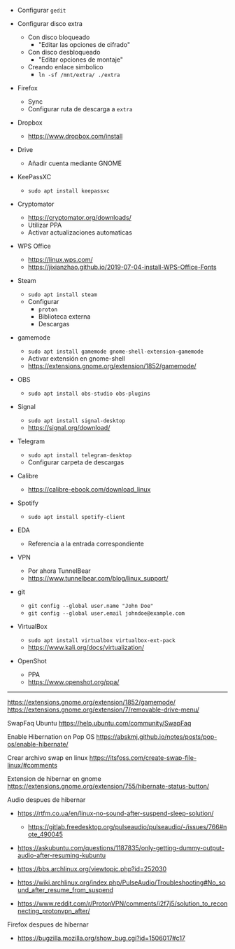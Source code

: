 -	Configurar `gedit`

-	Configurar disco extra
	-	Con disco bloqueado
		-	"Editar las opciones de cifrado"
	-	Con disco desbloqueado
		-	"Editar opciones de montaje"
	-	Creando enlace simbolico
		-	`ln -sf /mnt/extra/ ./extra`

-	Firefox
	-	Sync
	-	Configurar ruta de descarga a `extra`

-	Dropbox
	-	https://www.dropbox.com/install

-	Drive
	-	Añadir cuenta mediante GNOME

-	KeePassXC
	-	`sudo apt install keepassxc`

-	Cryptomator
	-	https://cryptomator.org/downloads/
	-	Utilizar PPA
	-	Activar actualizaciones automaticas

-	WPS Office
	-	https://linux.wps.com/
	-	https://jixianzhao.github.io/2019-07-04-install-WPS-Office-Fonts

-	Steam
	-	`sudo apt install steam`
	-	Configurar
		-	`proton`
		-	Biblioteca externa
		-	Descargas

-	gamemode
	-	`sudo apt install gamemode gnome-shell-extension-gamemode`
	-	Activar extensión en gnome-shell
	-	https://extensions.gnome.org/extension/1852/gamemode/

-	OBS
	-	`sudo apt install obs-studio obs-plugins`
-	Signal
	-	`sudo apt install signal-desktop`
	-	https://signal.org/download/

-	Telegram
	-	`sudo apt install telegram-desktop`
	-	Configurar carpeta de descargas

-	Calibre
	-	https://calibre-ebook.com/download_linux

-	Spotify
	-	`sudo apt install spotify-client`

-	EDA
	-	Referencia a la entrada correspondiente

-	VPN
	-	Por ahora TunnelBear
	-	https://www.tunnelbear.com/blog/linux_support/

-	git
	-	`git config --global user.name "John Doe"`
	-	`git config --global user.email johndoe@example.com`

-	VirtualBox
	-	`sudo apt install virtualbox virtualbox-ext-pack`
	-	https://www.kali.org/docs/virtualization/

-	OpenShot
	-	PPA
	-	https://www.openshot.org/ppa/
---

https://extensions.gnome.org/extension/1852/gamemode/
https://extensions.gnome.org/extension/7/removable-drive-menu/

SwapFaq Ubuntu
https://help.ubuntu.com/community/SwapFaq

Enable Hibernation on Pop OS
https://abskmj.github.io/notes/posts/pop-os/enable-hibernate/

Crear archivo swap en linux
https://itsfoss.com/create-swap-file-linux/#comments

Extension de hibernar en gnome
https://extensions.gnome.org/extension/755/hibernate-status-button/

Audio despues de hibernar
-	https://rtfm.co.ua/en/linux-no-sound-after-suspend-sleep-solution/
	-	https://gitlab.freedesktop.org/pulseaudio/pulseaudio/-/issues/766#note_490045
-	https://askubuntu.com/questions/1187835/only-getting-dummy-output-audio-after-resuming-kubuntu
-	https://bbs.archlinux.org/viewtopic.php?id=252030

-	https://wiki.archlinux.org/index.php/PulseAudio/Troubleshooting#No_sound_after_resume_from_suspend
-	https://www.reddit.com/r/ProtonVPN/comments/i2f7j5/solution_to_reconnecting_protonvpn_after/

Firefox despues de hibernar
-	https://bugzilla.mozilla.org/show_bug.cgi?id=1506017#c17
